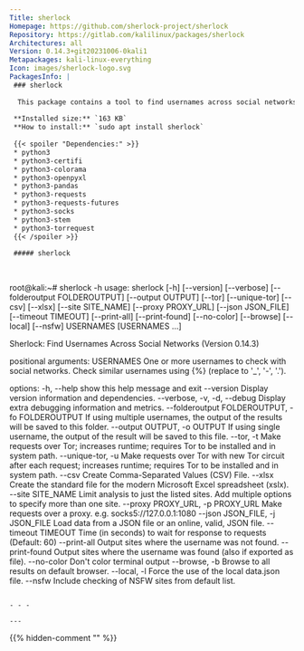 ```yaml
---
Title: sherlock
Homepage: https://github.com/sherlock-project/sherlock
Repository: https://gitlab.com/kalilinux/packages/sherlock
Architectures: all
Version: 0.14.3+git20231006-0kali1
Metapackages: kali-linux-everything 
Icon: images/sherlock-logo.svg
PackagesInfo: |
 ### sherlock
 
  This package contains a tool to find usernames across social networks.
 
 **Installed size:** `163 KB`  
 **How to install:** `sudo apt install sherlock`  
 
 {{< spoiler "Dependencies:" >}}
 * python3
 * python3-certifi
 * python3-colorama
 * python3-openpyxl
 * python3-pandas
 * python3-requests
 * python3-requests-futures
 * python3-socks
 * python3-stem
 * python3-torrequest
 {{< /spoiler >}}
 
 ##### sherlock
 
 
 ```
 root@kali:~# sherlock -h
 usage: sherlock [-h] [--version] [--verbose] [--folderoutput FOLDEROUTPUT]
                 [--output OUTPUT] [--tor] [--unique-tor] [--csv] [--xlsx]
                 [--site SITE_NAME] [--proxy PROXY_URL] [--json JSON_FILE]
                 [--timeout TIMEOUT] [--print-all] [--print-found] [--no-color]
                 [--browse] [--local] [--nsfw]
                 USERNAMES [USERNAMES ...]
 
 Sherlock: Find Usernames Across Social Networks (Version 0.14.3)
 
 positional arguments:
   USERNAMES             One or more usernames to check with social networks.
                         Check similar usernames using {%} (replace to '_',
                         '-', '.').
 
 options:
   -h, --help            show this help message and exit
   --version             Display version information and dependencies.
   --verbose, -v, -d, --debug
                         Display extra debugging information and metrics.
   --folderoutput FOLDEROUTPUT, -fo FOLDEROUTPUT
                         If using multiple usernames, the output of the results
                         will be saved to this folder.
   --output OUTPUT, -o OUTPUT
                         If using single username, the output of the result
                         will be saved to this file.
   --tor, -t             Make requests over Tor; increases runtime; requires
                         Tor to be installed and in system path.
   --unique-tor, -u      Make requests over Tor with new Tor circuit after each
                         request; increases runtime; requires Tor to be
                         installed and in system path.
   --csv                 Create Comma-Separated Values (CSV) File.
   --xlsx                Create the standard file for the modern Microsoft
                         Excel spreadsheet (xslx).
   --site SITE_NAME      Limit analysis to just the listed sites. Add multiple
                         options to specify more than one site.
   --proxy PROXY_URL, -p PROXY_URL
                         Make requests over a proxy. e.g.
                         socks5://127.0.0.1:1080
   --json JSON_FILE, -j JSON_FILE
                         Load data from a JSON file or an online, valid, JSON
                         file.
   --timeout TIMEOUT     Time (in seconds) to wait for response to requests
                         (Default: 60)
   --print-all           Output sites where the username was not found.
   --print-found         Output sites where the username was found (also if
                         exported as file).
   --no-color            Don't color terminal output
   --browse, -b          Browse to all results on default browser.
   --local, -l           Force the use of the local data.json file.
   --nsfw                Include checking of NSFW sites from default list.
 ```
 
 - - -
 
---
```

{{% hidden-comment "<!--Do not edit anything above this line-->" %}}
